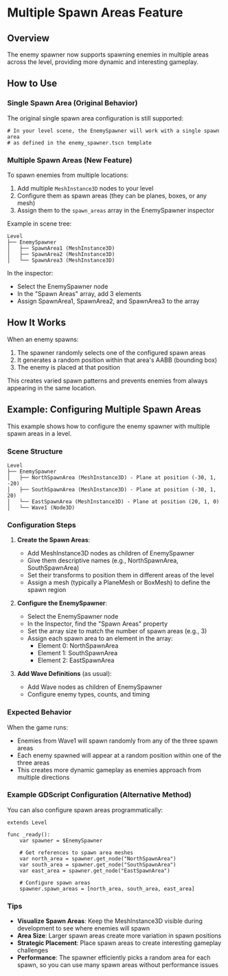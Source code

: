 # Multiple Spawn Areas Feature

## Overview

The enemy spawner now supports spawning enemies in multiple areas across the level, providing more dynamic and interesting gameplay.

## How to Use

### Single Spawn Area (Original Behavior)

The original single spawn area configuration is still supported:

```gdscript
# In your level scene, the EnemySpawner will work with a single spawn area
# as defined in the enemy_spawner.tscn template
```

### Multiple Spawn Areas (New Feature)

To spawn enemies from multiple locations:

1. Add multiple `MeshInstance3D` nodes to your level
2. Configure them as spawn areas (they can be planes, boxes, or any mesh)
3. Assign them to the `spawn_areas` array in the EnemySpawner inspector

Example in scene tree:
```
Level
├── EnemySpawner
│   ├── SpawnArea1 (MeshInstance3D)
│   ├── SpawnArea2 (MeshInstance3D)
│   └── SpawnArea3 (MeshInstance3D)
```

In the inspector:
- Select the EnemySpawner node
- In the "Spawn Areas" array, add 3 elements
- Assign SpawnArea1, SpawnArea2, and SpawnArea3 to the array

## How It Works

When an enemy spawns:
1. The spawner randomly selects one of the configured spawn areas
2. It generates a random position within that area's AABB (bounding box)
3. The enemy is placed at that position

This creates varied spawn patterns and prevents enemies from always appearing in the same location.

## Example: Configuring Multiple Spawn Areas

This example shows how to configure the enemy spawner with multiple spawn areas in a level.

### Scene Structure

```
Level
├── EnemySpawner
│   ├── NorthSpawnArea (MeshInstance3D) - Plane at position (-30, 1, -20)
│   ├── SouthSpawnArea (MeshInstance3D) - Plane at position (-30, 1, 20)
│   └── EastSpawnArea (MeshInstance3D) - Plane at position (20, 1, 0)
│   └── Wave1 (Node3D)
```

### Configuration Steps

1. **Create the Spawn Areas**:
   - Add MeshInstance3D nodes as children of EnemySpawner
   - Give them descriptive names (e.g., NorthSpawnArea, SouthSpawnArea)
   - Set their transforms to position them in different areas of the level
   - Assign a mesh (typically a PlaneMesh or BoxMesh) to define the spawn region

2. **Configure the EnemySpawner**:
   - Select the EnemySpawner node
   - In the Inspector, find the "Spawn Areas" property
   - Set the array size to match the number of spawn areas (e.g., 3)
   - Assign each spawn area to an element in the array:
     - Element 0: NorthSpawnArea
     - Element 1: SouthSpawnArea
     - Element 2: EastSpawnArea

3. **Add Wave Definitions** (as usual):
   - Add Wave nodes as children of EnemySpawner
   - Configure enemy types, counts, and timing

### Expected Behavior

When the game runs:
- Enemies from Wave1 will spawn randomly from any of the three spawn areas
- Each enemy spawned will appear at a random position within one of the three areas
- This creates more dynamic gameplay as enemies approach from multiple directions

### Example GDScript Configuration (Alternative Method)

You can also configure spawn areas programmatically:

```gdscript
extends Level

func _ready():
    var spawner = $EnemySpawner
    
    # Get references to spawn area meshes
    var north_area = spawner.get_node("NorthSpawnArea")
    var south_area = spawner.get_node("SouthSpawnArea")
    var east_area = spawner.get_node("EastSpawnArea")
    
    # Configure spawn areas
    spawner.spawn_areas = [north_area, south_area, east_area]
```

### Tips

- **Visualize Spawn Areas**: Keep the MeshInstance3D visible during development to see where enemies will spawn
- **Area Size**: Larger spawn areas create more variation in spawn positions
- **Strategic Placement**: Place spawn areas to create interesting gameplay challenges
- **Performance**: The spawner efficiently picks a random area for each spawn, so you can use many spawn areas without performance issues
